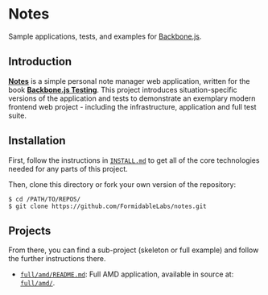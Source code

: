 Notes
=====

Sample applications, tests, and examples for [Backbone.js][backbone].


## Introduction

**[Notes][notes_demo]** is a simple personal note manager web application,
written for the book **[Backbone.js Testing][packt]**. This project introduces
situation-specific versions of the application and tests to demonstrate an
exemplary modern frontend web project - including the infrastructure,
application and full test suite.


## Installation

First, follow the instructions in [`INSTALL.md`](INSTALL.md) to get all of the
core technologies needed for any parts of this project.

Then, clone this directory or fork your own version of the repository:

```
$ cd /PATH/TO/REPOS/
$ git clone https://github.com/FormidableLabs/notes.git
```

## Projects

From there, you can find a sub-project (skeleton or full example) and follow
the further instructions there.

* [`full/amd/README.md`](full/amd/README.md): Full AMD application, available
  in source at: [`full/amd/`](full/amd/).

[notes_demo]: ./full/amd/app/index.html
[packt]: http://www.packtpub.com/backbonejs-testing/book
[backbone]: http://backbonejs.org/
